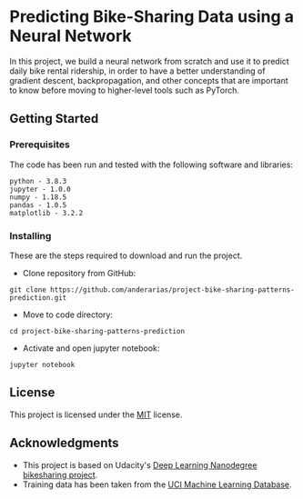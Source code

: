 # Predicting Bike-Sharing Data using a Neural Network

In this project, we build a neural network from scratch and use it to predict daily bike rental ridership, in order to have a better understanding of gradient descent, backpropagation, and other concepts that are important to know before moving to higher-level tools such as PyTorch.

## Getting Started

### Prerequisites

The code has been run and tested with the following software and libraries:

```
python - 3.8.3
jupyter - 1.0.0
numpy - 1.18.5
pandas - 1.0.5
matplotlib - 3.2.2
```

### Installing

These are the steps required to download and run the project.

* Clone repository from GitHub:

```
git clone https://github.com/anderarias/project-bike-sharing-patterns-prediction.git
```

* Move to code directory:

```
cd project-bike-sharing-patterns-prediction
```

* Activate and open jupyter notebook:
```
jupyter notebook
```

## License

This project is licensed under the [MIT](https://choosealicense.com/licenses/mit/) license.

## Acknowledgments

* This project is based on Udacity's [Deep Learning Nanodegree](https://www.udacity.com/course/deep-learning-nanodegree--nd101) [bikesharing project](https://github.com/udacity/deep-learning-v2-pytorch/tree/master/project-bikesharing).
* Training data has been taken from the  [UCI Machine Learning Database](https://archive.ics.uci.edu/ml/datasets/Bike+Sharing+Dataset).
